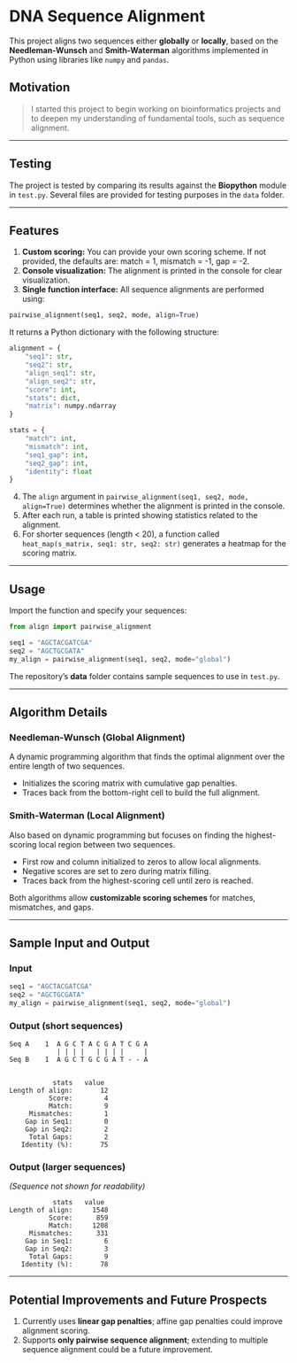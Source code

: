 # DNA Sequence Alignment

This project aligns two sequences either **globally** or **locally**, based on the **Needleman-Wunsch** and **Smith-Waterman** algorithms implemented in Python using libraries like `numpy` and `pandas`.

## Motivation
> I started this project to begin working on bioinformatics projects and to deepen my understanding of fundamental tools, such as sequence alignment.

---

## Testing

The project is tested by comparing its results against the **Biopython** module in `test.py`. Several files are provided for testing purposes in the `data` folder.

---

## Features

1. **Custom scoring:** You can provide your own scoring scheme. If not provided, the defaults are: match = 1, mismatch = -1, gap = -2.  
2. **Console visualization:** The alignment is printed in the console for clear visualization.  
3. **Single function interface:** All sequence alignments are performed using:

```python
pairwise_alignment(seq1, seq2, mode, align=True)
````

It returns a Python dictionary with the following structure:

```python
alignment = {
    "seq1": str,
    "seq2": str,
    "align_seq1": str,
    "align_seq2": str,
    "score": int,
    "stats": dict,
    "matrix": numpy.ndarray
}

stats = {
    "match": int,
    "mismatch": int,
    "seq1_gap": int,
    "seq2_gap": int,
    "identity": float
}
```

4. The `align` argument in `pairwise_alignment(seq1, seq2, mode, align=True)` determines whether the alignment is printed in the console.
5. After each run, a table is printed showing statistics related to the alignment.
6. For shorter sequences (length < 20), a function called `heat_map(s_matrix, seq1: str, seq2: str)` generates a heatmap for the scoring matrix.

---

## Usage

Import the function and specify your sequences:

```python
from align import pairwise_alignment

seq1 = "AGCTACGATCGA"
seq2 = "AGCTGCGATA"
my_align = pairwise_alignment(seq1, seq2, mode="global")
```

The repository’s **data** folder contains sample sequences to use in `test.py`.

---

## Algorithm Details

### Needleman-Wunsch (Global Alignment)

A dynamic programming algorithm that finds the optimal alignment over the entire length of two sequences.

* Initializes the scoring matrix with cumulative gap penalties.
* Traces back from the bottom-right cell to build the full alignment.

### Smith-Waterman (Local Alignment)

Also based on dynamic programming but focuses on finding the highest-scoring local region between two sequences.

* First row and column initialized to zeros to allow local alignments.
* Negative scores are set to zero during matrix filling.
* Traces back from the highest-scoring cell until zero is reached.

Both algorithms allow **customizable scoring schemes** for matches, mismatches, and gaps.

---

## Sample Input and Output

### Input

```python
seq1 = "AGCTACGATCGA"
seq2 = "AGCTGCGATA"
my_align = pairwise_alignment(seq1, seq2, mode="global")
```

### Output (short sequences)

```text
Seq A    1  A G C T A C G A T C G A
            | | | |   | | | |     |
Seq B    1  A G C T G C G A T - - A


           stats   value
Length of align:       12
          Score:        4
          Match:        9
     Mismatches:        1
    Gap in Seq1:        0
    Gap in Seq2:        2
     Total Gaps:        2
   Identity (%):       75
```

### Output (larger sequences)

*(Sequence not shown for readability)*

```text
           stats   value
Length of align:     1548
          Score:      859
          Match:     1208
     Mismatches:      331
    Gap in Seq1:        6
    Gap in Seq2:        3
     Total Gaps:        9
   Identity (%):       78
```

---

## Potential Improvements and Future Prospects

1. Currently uses **linear gap penalties**; affine gap penalties could improve alignment scoring.
2. Supports **only pairwise sequence alignment**; extending to multiple sequence alignment could be a future improvement.

```
